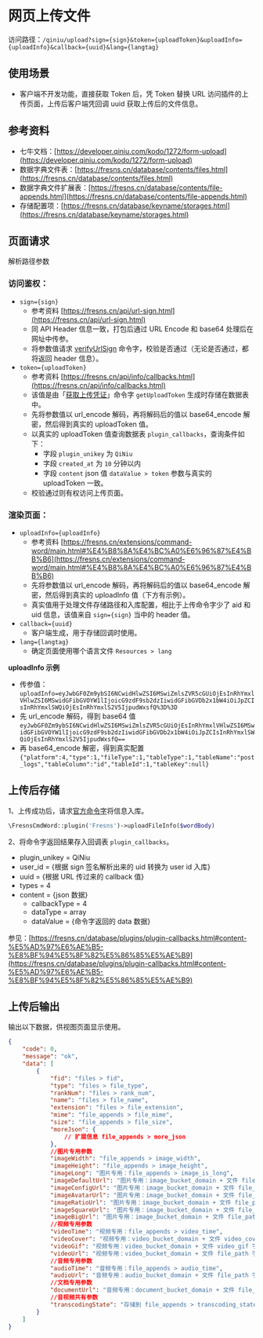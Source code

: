 # 网页上传文件

访问路径：`/qiniu/upload?sign={sign}&token={uploadToken}&uploadInfo={uploadInfo}&callback={uuid}&lang={langtag}`


## 使用场景

- 客户端不开发功能，直接获取 Token 后，凭 Token 替换 URL 访问插件的上传页面，上传后客户端凭回调 uuid 获取上传后的文件信息。


## 参考资料

- 七牛文档：[https://developer.qiniu.com/kodo/1272/form-upload](https://developer.qiniu.com/kodo/1272/form-upload)
- 数据字典文件表：[https://fresns.cn/database/contents/files.html](https://fresns.cn/database/contents/files.html)
- 数据字典文件扩展表：[https://fresns.cn/database/contents/file-appends.html](https://fresns.cn/database/contents/file-appends.html)
- 存储配置项：[https://fresns.cn/database/keyname/storages.html](https://fresns.cn/database/keyname/storages.html)


## 页面请求

解析路径参数

### 访问鉴权：

- `sign={sign}`
    - 参考资料 [https://fresns.cn/api/url-sign.html](https://fresns.cn/api/url-sign.html)
    - 同 API Header 信息一致，打包后通过 URL Encode 和 base64 处理后在网址中传参。
    - 将参数值请求 [verifyUrlSign](https://fresns.cn/extensions/command-word/main.html#%E6%A0%A1%E9%AA%8C-url-%E7%AD%BE%E5%90%8D) 命令字，校验是否通过（无论是否通过，都将返回 header 信息）。
- `token={uploadToken}`
    - 参考资料 [https://fresns.cn/api/info/callbacks.html](https://fresns.cn/api/info/callbacks.html)
    - 该值是由「[获取上传凭证](%E8%8E%B7%E5%8F%96%E4%B8%8A%E4%BC%A0%E5%87%AD%E8%AF%81.md)」命令字 `getUploadToken` 生成时存储在数据表中。
    - 先将参数值以 url_encode 解码，再将解码后的值以 base64_encode 解密，然后得到真实的 uploadToken 值。
    - 以真实的 uploadToken 值查询数据表 `plugin_callbacks`，查询条件如下：
        - 字段 `plugin_unikey` 为 `QiNiu`
        - 字段 `created_at` 为 `10` 分钟以内
        - 字段 `content` json 值 `dataValue > token` 参数与真实的 uploadToken 一致。
    - 校验通过则有权访问上传页面。

### 渲染页面：

- `uploadInfo={uploadInfo}`
    - 参考资料 [https://fresns.cn/extensions/command-word/main.html#%E4%B8%8A%E4%BC%A0%E6%96%87%E4%BB%B6](https://fresns.cn/extensions/command-word/main.html#%E4%B8%8A%E4%BC%A0%E6%96%87%E4%BB%B6)
    - 先将参数值以 url_encode 解码，再将解码后的值以 base64_encode 解密，然后得到真实的 uploadInfo 值（下方有示例）。
    - 真实值用于处理文件存储路径和入库配置，相比于上传命令字少了 aid 和 uid 信息，该值来自 `sign={sign}` 当中的 header 值。
- `callback={uuid}`
    - 客户端生成，用于存储回调时使用。
- `lang={langtag}`
    - 确定页面使用哪个语言文件 `Resources > lang`

**uploadInfo 示例**
- 传参值：`uploadInfo=eyJwbGF0Zm9ybSI6NCwidHlwZSI6MSwiZmlsZVR5cGUiOjEsInRhYmxlVHlwZSI6MSwidGFibGVOYW1lIjoicG9zdF9sb2dzIiwidGFibGVDb2x1bW4iOiJpZCIsInRhYmxlSWQiOjEsInRhYmxlS2V5IjpudWxsfQ%3D%3D`
- 先 url_encode 解码，得到 base64 值 `eyJwbGF0Zm9ybSI6NCwidHlwZSI6MSwiZmlsZVR5cGUiOjEsInRhYmxlVHlwZSI6MSwidGFibGVOYW1lIjoicG9zdF9sb2dzIiwidGFibGVDb2x1bW4iOiJpZCIsInRhYmxlSWQiOjEsInRhYmxlS2V5IjpudWxsfQ==`
- 再 base64_encode 解密，得到真实配置 `{"platform":4,"type":1,"fileType":1,"tableType":1,"tableName":"post_logs","tableColumn":"id","tableId":1,"tableKey":null}`


## 上传后存储

1、上传成功后，请求[官方命令字](https://fresns.cn/extensions/command-word/main.html#%E4%B8%8A%E4%BC%A0%E6%96%87%E4%BB%B6%E4%BF%A1%E6%81%AF)将信息入库。

```php
\FresnsCmdWord::plugin('Fresns')->uploadFileInfo($wordBody)
```

2、将命令字返回结果存入回调表 `plugin_callbacks`。

- plugin_unikey = QiNiu
- user_id = {根据 sign 签名解析出来的 uid 转换为 user id 入库}
- uuid = {根据 URL 传过来的 callback 值}
- types = 4
- content = {json 数据}
    - callbackType = 4
    - dataType = array
    - dataValue = {命令字返回的 data 数据}

参见：[https://fresns.cn/database/plugins/plugin-callbacks.html#content-%E5%AD%97%E6%AE%B5-%E8%BF%94%E5%8F%82%E5%86%85%E5%AE%B9](https://fresns.cn/database/plugins/plugin-callbacks.html#content-%E5%AD%97%E6%AE%B5-%E8%BF%94%E5%8F%82%E5%86%85%E5%AE%B9)


## 上传后输出

输出以下数据，供视图页面显示使用。

```json
{
    "code": 0,
    "message": "ok",
    "data": [
        {
            "fid": "files > fid",
            "type": "files > file_type",
            "rankNum": "files > rank_num",
            "name": "files > file_name",
            "extension": "files > file_extension",
            "mime": "file_appends > file_mime",
            "size": "file_appends > file_size",
            "moreJson": {
                // 扩展信息 file_appends > more_json
            },
            //图片专用参数
            "imageWidth": "file_appends > image_width",
            "imageHeight": "file_appends > image_height",
            "imageLong": "图片专用：file_appends > image_is_long",
            "imageDefaultUrl": "图片专用：image_bucket_domain + 文件 file_path 字段",
            "imageConfigUrl": "图片专用：image_bucket_domain + 文件 file_path 字段 + image_thumb_config",
            "imageAvatarUrl": "图片专用：image_bucket_domain + 文件 file_path 字段 + image_thumb_avatar",
            "imageRatioUrl": "图片专用：image_bucket_domain + 文件 file_path 字段 + image_thumb_ratio",
            "imageSquareUrl": "图片专用：image_bucket_domain + 文件 file_path 字段 + image_thumb_square",
            "imageBigUrl": "图片专用：image_bucket_domain + 文件 file_path 字段 + image_thumb_big",
            //视频专用参数
            "videoTime": "视频专用：file_appends > video_time",
            "videoCover": "视频专用：video_bucket_domain + 文件 video_cover 字段",
            "videoGif": "视频专用：video_bucket_domain + 文件 video_gif 字段",
            "videoUrl": "视频专用：video_bucket_domain + 文件 file_path 字段",
            //音频专用参数
            "audioTime": "音频专用：file_appends > audio_time",
            "audioUrl": "音频专用：audio_bucket_domain + 文件 file_path 字段",
            //文档专用参数
            "documentUrl": "音频专用：document_bucket_domain + 文件 file_path 字段",
            //音视频共有参数
            "transcodingState": "存储到 file_appends > transcoding_state"
        }
    ]
}
```
